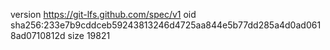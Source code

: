 version https://git-lfs.github.com/spec/v1
oid sha256:233e7b9cddceb59243813246d4725aa844e5b77dd285a4d0ad0618ad0710812d
size 19821
